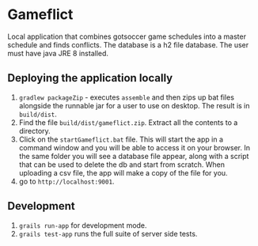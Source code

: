 # Gameflict

Local application that combines gotsoccer game schedules into a master schedule and finds conflicts.  The database is a
h2 file database. The user must have java JRE 8 installed.

## Deploying the application locally

1. `gradlew packageZip` - executes `assemble` and then zips up bat files alongside the runnable jar for a user to use on desktop. 
The result is in `build/dist`.
2. Find the file `build/dist/gameflict.zip`. Extract all the contents to a directory. 
3. Click on the `startGameflict.bat` file. This will start the app in a command window and you will be able to access it on your browser. In the 
same folder you will see a database file appear, along with a script that can be used to delete the db and start from scratch. 
When uploading a csv file, the app will make a copy of the file for you. 
4. go to `http://localhost:9001`.

## Development

1. `grails run-app` for development mode.
2. `grails test-app` runs the full suite of server side tests.